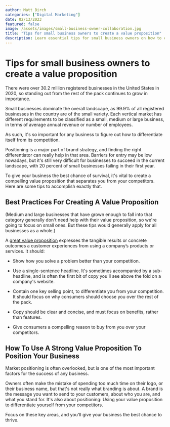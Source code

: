 ```yaml
---
author: Matt Birch
categories: ["Digital Marketing"]
date: 02/13/2023
featured: false
image: /assets/images/small-business-owner-collaboration.jpg
title: "Tips for small business owners to create a value proposition"
description: Learn essential tips for small business owners on how to craft a compelling value proposition that clearly communicates your brand’s unique benefits and sets you apart from the competition.
---
```


# Tips for small business owners to create a value proposition

There were over 30.2 million registered businesses in the United States in 2020, so standing out from the rest of the pack continues to grow in importance.

Small businesses dominate the overall landscape, as 99.9% of all registered businesses in the country are of the small variety. Each vertical market has different requirements to be classified as a small, medium or large business, in terms of average annual revenue or number of employees.

As such, it's so important for any business to figure out how to differentiate itself from its competition.

Positioning is a major part of brand strategy, and finding the right differentiator can really help in that area. Barriers for entry may be low nowadays, but it's still very difficult for businesses to succeed in the current landscape, with 20 percent of small businesses failing in their first year.

To give your business the best chance of survival, it's vital to create a compelling value proposition that separates you from your competitors. Here are some tips to accomplish exactly that.

## Best Practices For Creating A Value Proposition

(Medium and large businesses that have grown enough to fall into that category generally don't need help with their value proposition, so we're going to focus on small ones. But these tips would generally apply for all businesses as a whole.)

A [great value proposition](https://www.helpscout.com/blog/value-proposition-examples/) expresses the tangible results or concrete outcomes a customer experiences from using a company’s products or services. It should:

- Show how you solve a problem better than your competition.

- Use a single-sentence headline. It's sometimes accompanied by a sub-headline, and is often the first bit of copy you'll see above the fold on a company's website.

- Contain one key selling point, to differentiate you from your competition. It should focus on why consumers should choose you over the rest of the pack.

- Copy should be clear and concise, and must focus on benefits, rather than features.

- Give consumers a compelling reason to buy from you over your competitors.

## How To Use A Strong Value Proposition To Position Your Business

Market positioning is often overlooked, but is one of the most important factors for the success of any business.

Owners often make the mistake of spending too much time on their logo, or their business name, but that's not really what branding is about. A brand is the message you want to send to your customers, about who you are, and what you stand for. It's also about positioning: Using your value proposition to differentiate yourself from your competitors.

Focus on these key areas, and you'll give your business the best chance to thrive.

